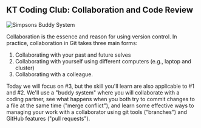 ## KT Coding Club: Collaboration and Code Review

![Simpsons Buddy System](https://media.giphy.com/media/xT5LMWE57MtWBl0GI0/source.gif)

Collaboration is the essence and reason for using version control. In practice, collaboration in Git takes three main forms:

1. Collaborating with your past and future selves
2. Collaborating with yourself using different computers (e.g., laptop and cluster)
3. Collaborating with a colleague. 

Today we will focus on #3, but the skill you'll learn are also applicable to #1 and #2. We'll use a "buddy system" where you will collaborate with a coding partner, see what happens when you both try to commit changes to a file at the same time ("merge conflict"), and learn some effective ways to managing your work with a collaborator using git tools ("branches") and GitHub features ("pull requests").
